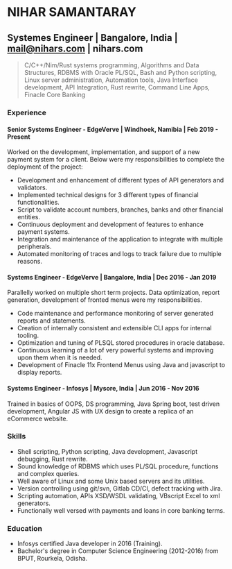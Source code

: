 # NIHAR SAMANTARAY

## Systemes Engineer | Bangalore, India | mail@nihars.com | nihars.com
  
>   C/C++/Nim/Rust systems programming, Algorithms and Data Structures, RDBMS with Oracle PL/SQL, Bash and Python scripting, Linux server administration, Automation tools, Java Interface development, API Integration, Rust rewrite, Command Line Apps, Finacle Core Banking
  

### Experience

#### Senior Systems Engineer - EdgeVerve | Windhoek, Namibia | Feb 2019 - Present 

Worked on the development, implementation, and support of a new payment system for a client. Below were my responsibilities to complete the deployment of the project:  

* Development and enhancement of different types of API generators and validators.
* Implemented technical designs for 3 different types of financial functionalities.
* Script to validate account numbers, branches, banks and other financial entities.  
* Continuous deployment and development of features to enhance payment systems.
* Integration and maintenance of the application to integrate with multiple peripherals.  
* Automated monitoring of traces and logs to track failure due to multiple reasons.  
   
#### Systems Engineer - EdgeVerve | Bangalore, India | Dec 2016 - Jan 2019

Parallelly worked on multiple short term projects. Data optimization, report generation, development of fronted menus were my responsibilities.  

* Code maintenance and performance monitoring of server generated reports and statements.
* Creation of internally consistent and extensible CLI apps for internal tooling.  
* Optimization and tuning of PLSQL stored procedures in oracle database.
* Continuous learning of a lot of very powerful systems and improving upon them when it is needed.
* Development of Finacle 11x Frontend Menus using Java and javascript to display reports.  
   
#### Systems Engineer - Infosys | Mysore, India | Jun 2016 - Nov 2016

Trained in basics of OOPS, DS programming, Java Spring boot, test driven development, Angular JS with UX design to create a replica of an eCommerce website.  

### Skills

* Shell scripting, Python scripting, Java development, Javascript debugging, Rust rewrite. 
* Sound knowledge of RDBMS which uses PL/SQL procedure, functions and complex queries.
* Well aware of Linux and some Unix based servers and its utilities.  
* Version controlling using git/svn, Gitlab CD/CI, defect tracking with Jira.  
* Scripting automation, APIs XSD/WSDL validating, VBscript Excel to xml generators.  
* Functionally well versed with payments and loans in core banking terms.

### Education

* Infosys certified Java developer in 2016 (Training).
* Bachelor's degree in Computer Science Engineering (2012-2016) from BPUT, Rourkela, Odisha.  
